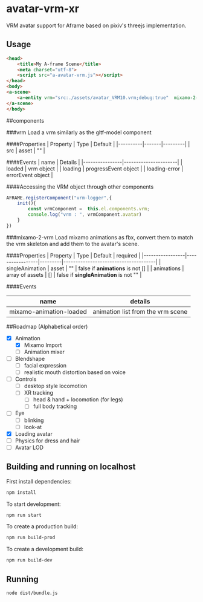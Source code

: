 # avatar-vrm-xr
VRM avatar support for Aframe based on pixiv's threejs implementation.

## Usage
````html
<head>
    <title>My A-frame Scene</title>
    <meta charset="utf-8">
    <script src="a-avatar-vrm.js"></script>
</head>
<body>
<a-scene>
    <a-entity vrm="src:./assets/avatar_VRM10.vrm;debug:true"  mixamo-2-vrm="singleAnimation:./assets/mixamo-animations/Male Locomotion Pack/idle.fbx"></a-entity>
</a-scene>
</body>
````
##components

###vrm
Load a vrm similarly as the gltf-model component

####Properties
| Property | Type  | Default |
|----------|-------|---------|
| src      | asset | ""      |

####Events
| name           | Details              |
|----------------|----------------------|
| loaded         | vrm object           |
| loading        | progressEvent object |
| loading-error  | errorEvent object    |

####Accessing the VRM object through other components
``````js
AFRAME.registerComponent("vrm-logger",{
    init(){
        const vrmComponent =  this.el.components.vrm;
        console.log("vrm : ", vrmComponent.avatar)
    }
})
``````

###mixamo-2-vrm
Load mixamo animations as fbx, convert them to match the vrm skeleton and add them to the avatar's scene.

####Properties
| Property        | Type            | Default | required                             |
|-----------------|-----------------|---------|--------------------------------------|
| singleAnimation | asset           | ""        | false if **animations** is not []    |
| animations      | array of assets | []        | false if **singleAnimation** is not "" |

####Events

| name                    | details                           |
|-------------------------|-----------------------------------|
| mixamo-animation-loaded | animation list from the vrm scene |



##Roadmap
(Alphabetical order)
- [x] Animation
    - [x] Mixamo Import
    - [ ] Animation mixer
- [ ] Blendshape
    - [ ] facial expression
    - [ ] realistic mouth distortion based on voice
- [ ] Controls
    - [ ] desktop style locomotion
    - [ ] XR tracking
        - [ ] head & hand + locomotion (for legs)
        - [ ] full body tracking
- [ ] Eye
    - [ ] blinking
    - [ ] look-at
- [x] Loading avatar
- [ ] Physics for dress and hair
- [ ] Avatar LOD

## Building and running on localhost

First install dependencies:

```sh
npm install
```

To start development:

```sh
npm run start
```

To create a production build:

```sh
npm run build-prod
```

To create a development build:

```sh
npm run build-dev
```

## Running

```sh
node dist/bundle.js
```